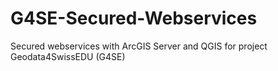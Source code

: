 # G4SE-Secured-Webservices
Secured webservices with ArcGIS Server and QGIS for project Geodata4SwissEDU (G4SE)
